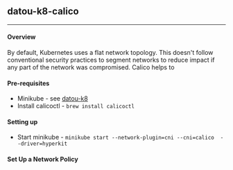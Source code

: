 ## datou-k8-calico
---

#### Overview

By default, Kubernetes uses a flat network topology. This doesn't follow conventional security practices to segment networks to reduce impact if any part of the network was compromised. Calico helps to 

#### Pre-requisites

- Minikube - see [datou-k8](https://github.com/datou-tech/datou-k8)
- Install calicoctl - `brew install calicoctl`

#### Setting up

- Start minikube - `minikube start --network-plugin=cni --cni=calico  --driver=hyperkit`

#### Set Up a Network Policy

